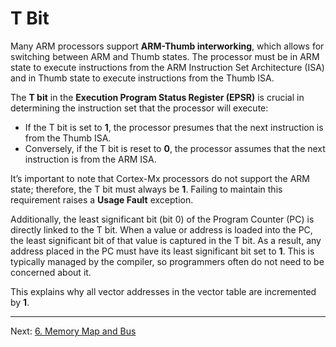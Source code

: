 # T Bit

Many ARM processors support **ARM-Thumb interworking**, which allows for switching between ARM and Thumb states. The processor must be in ARM state to execute instructions from the ARM Instruction Set Architecture (ISA) and in Thumb state to execute instructions from the Thumb ISA.

The **T bit** in the **Execution Program Status Register (EPSR)** is crucial in determining the instruction set that the processor will execute:
- If the T bit is set to **1**, the processor presumes that the next instruction is from the Thumb ISA.
- Conversely, if the T bit is reset to **0**, the processor assumes that the next instruction is from the ARM ISA.

It’s important to note that Cortex-Mx processors do not support the ARM state; therefore, the T bit must always be **1**. Failing to maintain this requirement raises a **Usage Fault** exception.

Additionally, the least significant bit (bit 0) of the Program Counter (PC) is directly linked to the T bit. When a value or address is loaded into the PC, the least significant bit of that value is captured in the T bit. As a result, any address placed in the PC must have its least significant bit set to **1**. This is typically managed by the compiler, so programmers often do not need to be concerned about it.

This explains why all vector addresses in the vector table are incremented by **1**.

---

Next: [6. Memory Map and Bus](06_memory_map_and_bus.md)